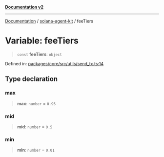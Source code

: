 [**Documentation v2**](../../README.md)

***

[Documentation](../../README.md) / [solana-agent-kit](../README.md) / feeTiers

# Variable: feeTiers

> `const` **feeTiers**: `object`

Defined in: [packages/core/src/utils/send\_tx.ts:14](https://github.com/scriptscrypt/solana-agent-kit/blob/8d48a57968ef71c6851a44a8efa685e80e815610/packages/core/src/utils/send_tx.ts#L14)

## Type declaration

### max

> **max**: `number` = `0.95`

### mid

> **mid**: `number` = `0.5`

### min

> **min**: `number` = `0.01`
